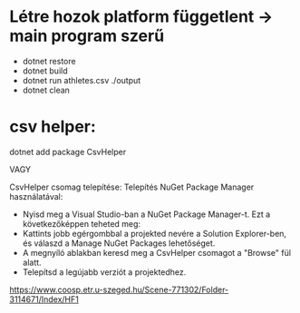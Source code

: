 # Létre hozok platform függetlent -> main program szerű

- dotnet restore
- dotnet build
- dotnet run athletes.csv ./output
- dotnet clean

# csv helper:
dotnet add package CsvHelper

VAGY

 CsvHelper csomag telepítése:
Telepítés NuGet Package Manager használatával:

- Nyisd meg a Visual Studio-ban a NuGet Package Manager-t. Ezt a következőképpen teheted meg:  
- Kattints jobb egérgombbal a projekted nevére a Solution Explorer-ben, és válaszd a Manage NuGet Packages lehetőséget.  
- A megnyíló ablakban keresd meg a CsvHelper csomagot a "Browse" fül alatt.  
- Telepítsd a legújabb verziót a projektedhez.  

https://www.coosp.etr.u-szeged.hu/Scene-771302/Folder-3114671/Index/HF1

